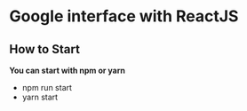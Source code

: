 # Google interface with ReactJS

## How to Start

**You can start with npm or yarn**
- npm run start
- yarn start
